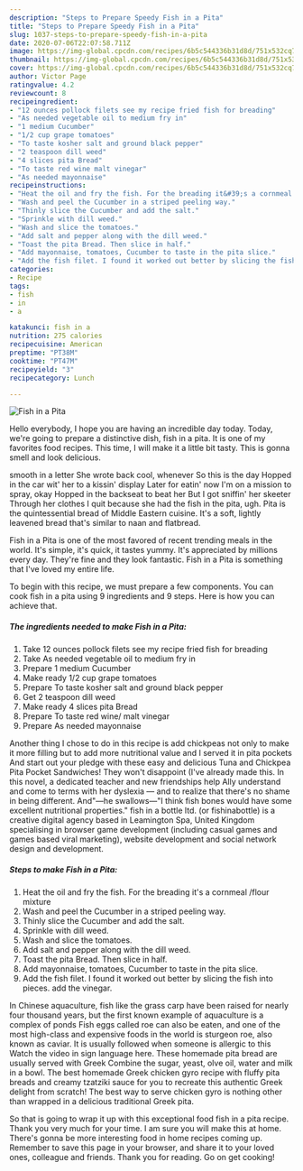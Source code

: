 ```yaml
---
description: "Steps to Prepare Speedy Fish in a Pita"
title: "Steps to Prepare Speedy Fish in a Pita"
slug: 1037-steps-to-prepare-speedy-fish-in-a-pita
date: 2020-07-06T22:07:58.711Z
image: https://img-global.cpcdn.com/recipes/6b5c544336b31d8d/751x532cq70/fish-in-a-pita-recipe-main-photo.jpg
thumbnail: https://img-global.cpcdn.com/recipes/6b5c544336b31d8d/751x532cq70/fish-in-a-pita-recipe-main-photo.jpg
cover: https://img-global.cpcdn.com/recipes/6b5c544336b31d8d/751x532cq70/fish-in-a-pita-recipe-main-photo.jpg
author: Victor Page
ratingvalue: 4.2
reviewcount: 8
recipeingredient:
- "12 ounces pollock filets see my recipe fried fish for breading"
- "As needed vegetable oil to medium fry in"
- "1 medium Cucumber"
- "1/2 cup grape tomatoes"
- "To taste kosher salt and ground black pepper"
- "2 teaspoon dill weed"
- "4 slices pita Bread"
- "To taste red wine malt vinegar"
- "As needed mayonnaise"
recipeinstructions:
- "Heat the oil and fry the fish. For the breading it&#39;s a cornmeal /flour mixture"
- "Wash and peel the Cucumber in a striped peeling way."
- "Thinly slice the Cucumber and add the salt."
- "Sprinkle with dill weed."
- "Wash and slice the tomatoes."
- "Add salt and pepper along with the dill weed."
- "Toast the pita Bread. Then slice in half."
- "Add mayonnaise, tomatoes, Cucumber to taste in the pita slice."
- "Add the fish filet. I found it worked out better by slicing the fish into pieces. add the vinegar."
categories:
- Recipe
tags:
- fish
- in
- a

katakunci: fish in a 
nutrition: 275 calories
recipecuisine: American
preptime: "PT38M"
cooktime: "PT47M"
recipeyield: "3"
recipecategory: Lunch

---
```



![Fish in a Pita](https://img-global.cpcdn.com/recipes/6b5c544336b31d8d/751x532cq70/fish-in-a-pita-recipe-main-photo.jpg)

Hello everybody, I hope you are having an incredible day today. Today, we're going to prepare a distinctive dish, fish in a pita. It is one of my favorites food recipes. This time, I will make it a little bit tasty. This is gonna smell and look delicious.

smooth in a letter She wrote back cool, whenever So this is the day Hopped in the car wit&#39; her to a kissin&#39; display Later for eatin&#39; now I&#39;m on a mission to spray, okay Hopped in the backseat to beat her But I got sniffin&#39; her skeeter Through her clothes I quit because she had the fish in the pita, ugh. Pita is the quintessential bread of Middle Eastern cuisine. It&#39;s a soft, lightly leavened bread that&#39;s similar to naan and flatbread.

Fish in a Pita is one of the most favored of recent trending meals in the world. It's simple, it's quick, it tastes yummy. It's appreciated by millions every day. They're fine and they look fantastic. Fish in a Pita is something that I've loved my entire life.


To begin with this recipe, we must prepare a few components. You can cook fish in a pita using 9 ingredients and 9 steps. Here is how you can achieve that.

<!--inarticleads1-->

##### The ingredients needed to make Fish in a Pita:

1. Take 12 ounces pollock filets see my recipe fried fish for breading
1. Take As needed vegetable oil to medium fry in
1. Prepare 1 medium Cucumber
1. Make ready 1/2 cup grape tomatoes
1. Prepare To taste kosher salt and ground black pepper
1. Get 2 teaspoon dill weed
1. Make ready 4 slices pita Bread
1. Prepare To taste red wine/ malt vinegar
1. Prepare As needed mayonnaise


Another thing I chose to do in this recipe is add chickpeas not only to make it more filling but to add more nutritional value and I served it in pita pockets And start out your pledge with these easy and delicious Tuna and Chickpea Pita Pocket Sandwiches! They won&#39;t disappoint (I&#39;ve already made this. In this novel, a dedicated teacher and new friendships help Ally understand and come to terms with her dyslexia — and to realize that there&#39;s no shame in being different. And&#34;—he swallows—&#34;I think fish bones would have some excellent nutritional properties.&#34; fish in a bottle ltd. (or fishinabottle) is a creative digital agency based in Leamington Spa, United Kingdom specialising in browser game development (including casual games and games based viral marketing), website development and social network design and development. 

<!--inarticleads2-->

##### Steps to make Fish in a Pita:

1. Heat the oil and fry the fish. For the breading it&#39;s a cornmeal /flour mixture
1. Wash and peel the Cucumber in a striped peeling way.
1. Thinly slice the Cucumber and add the salt.
1. Sprinkle with dill weed.
1. Wash and slice the tomatoes.
1. Add salt and pepper along with the dill weed.
1. Toast the pita Bread. Then slice in half.
1. Add mayonnaise, tomatoes, Cucumber to taste in the pita slice.
1. Add the fish filet. I found it worked out better by slicing the fish into pieces. add the vinegar.


In Chinese aquaculture, fish like the grass carp have been raised for nearly four thousand years, but the first known example of aquaculture is a complex of ponds Fish eggs called roe can also be eaten, and one of the most high-class and expensive foods in the world is sturgeon roe, also known as caviar. It is usually followed when someone is allergic to this Watch the video in sign language here. These homemade pita bread are usually served with Greek Combine the sugar, yeast, olve oil, water and milk in a bowl. The best homemade Greek chicken gyro recipe with fluffy pita breads and creamy tzatziki sauce for you to recreate this authentic Greek delight from scratch! The best way to serve chicken gyro is nothing other than wrapped in a delicious traditional Greek pita. 

So that is going to wrap it up with this exceptional food fish in a pita recipe. Thank you very much for your time. I am sure you will make this at home. There's gonna be more interesting food in home recipes coming up. Remember to save this page in your browser, and share it to your loved ones, colleague and friends. Thank you for reading. Go on get cooking!
